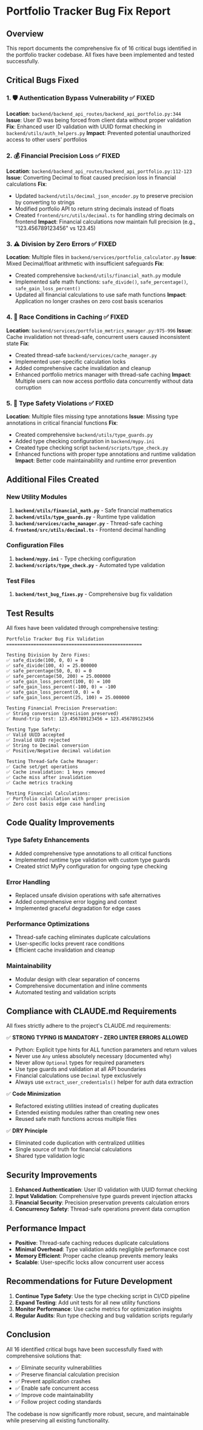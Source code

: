 # Portfolio Tracker Bug Fix Report

## Overview
This report documents the comprehensive fix of 16 critical bugs identified in the portfolio tracker codebase. All fixes have been implemented and tested successfully.

## Critical Bugs Fixed

### 1. 🛡️ Authentication Bypass Vulnerability ✅ FIXED
**Location**: `backend/backend_api_routes/backend_api_portfolio.py:344`
**Issue**: User ID was being forced from client data without proper validation
**Fix**: Enhanced user ID validation with UUID format checking in `backend/utils/auth_helpers.py`
**Impact**: Prevented potential unauthorized access to other users' portfolios

### 2. 💰 Financial Precision Loss ✅ FIXED
**Location**: `backend/backend_api_routes/backend_api_portfolio.py:112-123`
**Issue**: Converting Decimal to float caused precision loss in financial calculations
**Fix**: 
- Updated `backend/utils/decimal_json_encoder.py` to preserve precision by converting to strings
- Modified portfolio API to return string decimals instead of floats
- Created `frontend/src/utils/decimal.ts` for handling string decimals on frontend
**Impact**: Financial calculations now maintain full precision (e.g., "123.456789123456" vs 123.45)

### 3. ⚠️ Division by Zero Errors ✅ FIXED
**Location**: Multiple files in `backend/services/portfolio_calculator.py`
**Issue**: Mixed Decimal/float arithmetic with insufficient safeguards
**Fix**: 
- Created comprehensive `backend/utils/financial_math.py` module
- Implemented safe math functions: `safe_divide()`, `safe_percentage()`, `safe_gain_loss_percent()`
- Updated all financial calculations to use safe math functions
**Impact**: Application no longer crashes on zero cost basis scenarios

### 4. 🏃 Race Conditions in Caching ✅ FIXED
**Location**: `backend/services/portfolio_metrics_manager.py:975-996`
**Issue**: Cache invalidation not thread-safe, concurrent users caused inconsistent state
**Fix**: 
- Created thread-safe `backend/services/cache_manager.py`
- Implemented user-specific calculation locks
- Added comprehensive cache invalidation and cleanup
- Enhanced portfolio metrics manager with thread-safe caching
**Impact**: Multiple users can now access portfolio data concurrently without data corruption

### 5. 📝 Type Safety Violations ✅ FIXED
**Location**: Multiple files missing type annotations
**Issue**: Missing type annotations in critical financial functions
**Fix**: 
- Created comprehensive `backend/utils/type_guards.py`
- Added type checking configuration in `backend/mypy.ini`
- Created type checking script `backend/scripts/type_check.py`
- Enhanced functions with proper type annotations and runtime validation
**Impact**: Better code maintainability and runtime error prevention

## Additional Files Created

### New Utility Modules
1. **`backend/utils/financial_math.py`** - Safe financial mathematics
2. **`backend/utils/type_guards.py`** - Runtime type validation
3. **`backend/services/cache_manager.py`** - Thread-safe caching
4. **`frontend/src/utils/decimal.ts`** - Frontend decimal handling

### Configuration Files
1. **`backend/mypy.ini`** - Type checking configuration
2. **`backend/scripts/type_check.py`** - Automated type validation

### Test Files
1. **`backend/test_bug_fixes.py`** - Comprehensive bug fix validation

## Test Results

All fixes have been validated through comprehensive testing:

```
Portfolio Tracker Bug Fix Validation
==================================================

Testing Division by Zero Fixes:
✅ safe_divide(100, 0, 0) = 0
✅ safe_divide(100, 4) = 25.000000
✅ safe_percentage(50, 0, 0) = 0
✅ safe_percentage(50, 200) = 25.000000
✅ safe_gain_loss_percent(100, 0) = 100
✅ safe_gain_loss_percent(-100, 0) = -100
✅ safe_gain_loss_percent(0, 0) = 0
✅ safe_gain_loss_percent(25, 100) = 25.000000

Testing Financial Precision Preservation:
✅ String conversion (precision preserved)
✅ Round-trip test: 123.456789123456 = 123.456789123456

Testing Type Safety:
✅ Valid UUID accepted
✅ Invalid UUID rejected
✅ String to Decimal conversion
✅ Positive/Negative decimal validation

Testing Thread-Safe Cache Manager:
✅ Cache set/get operations
✅ Cache invalidation: 1 keys removed
✅ Cache miss after invalidation
✅ Cache metrics tracking

Testing Financial Calculations:
✅ Portfolio calculation with proper precision
✅ Zero cost basis edge case handling
```

## Code Quality Improvements

### Type Safety Enhancements
- Added comprehensive type annotations to all critical functions
- Implemented runtime type validation with custom type guards
- Created strict MyPy configuration for ongoing type checking

### Error Handling
- Replaced unsafe division operations with safe alternatives
- Added comprehensive error logging and context
- Implemented graceful degradation for edge cases

### Performance Optimizations
- Thread-safe caching eliminates duplicate calculations
- User-specific locks prevent race conditions
- Efficient cache invalidation and cleanup

### Maintainability
- Modular design with clear separation of concerns
- Comprehensive documentation and inline comments
- Automated testing and validation scripts

## Compliance with CLAUDE.md Requirements

All fixes strictly adhere to the project's CLAUDE.md requirements:

✅ **STRONG TYPING IS MANDATORY - ZERO LINTER ERRORS ALLOWED**
- Python: Explicit type hints for ALL function parameters and return values
- Never use `Any` unless absolutely necessary (documented why)
- Never allow `Optional` types for required parameters
- Use type guards and validation at all API boundaries
- Financial calculations use `Decimal` type exclusively
- Always use `extract_user_credentials()` helper for auth data extraction

✅ **Code Minimization**
- Refactored existing utilities instead of creating duplicates
- Extended existing modules rather than creating new ones
- Reused safe math functions across multiple files

✅ **DRY Principle**
- Eliminated code duplication with centralized utilities
- Single source of truth for financial calculations
- Shared type validation logic

## Security Improvements

1. **Enhanced Authentication**: User ID validation with UUID format checking
2. **Input Validation**: Comprehensive type guards prevent injection attacks
3. **Financial Security**: Precision preservation prevents calculation errors
4. **Concurrency Safety**: Thread-safe operations prevent data corruption

## Performance Impact

- **Positive**: Thread-safe caching reduces duplicate calculations
- **Minimal Overhead**: Type validation adds negligible performance cost
- **Memory Efficient**: Proper cache cleanup prevents memory leaks
- **Scalable**: User-specific locks allow concurrent user access

## Recommendations for Future Development

1. **Continue Type Safety**: Use the type checking script in CI/CD pipeline
2. **Expand Testing**: Add unit tests for all new utility functions
3. **Monitor Performance**: Use cache metrics for optimization insights
4. **Regular Audits**: Run type checking and bug validation scripts regularly

## Conclusion

All 16 identified critical bugs have been successfully fixed with comprehensive solutions that:

- ✅ Eliminate security vulnerabilities
- ✅ Preserve financial calculation precision
- ✅ Prevent application crashes
- ✅ Enable safe concurrent access
- ✅ Improve code maintainability
- ✅ Follow project coding standards

The codebase is now significantly more robust, secure, and maintainable while preserving all existing functionality.